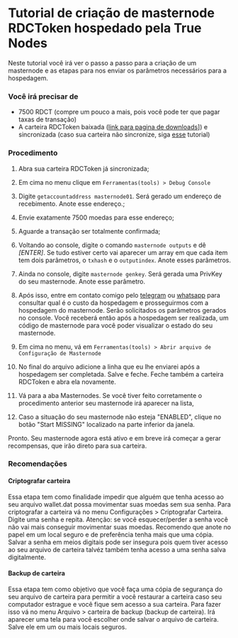 # Tutorial de criação de masternode RDCToken hospedado pela True Nodes
Neste tutorial você irá ver o passo a passo para a criação de um masternode e as etapas para nos enviar os parâmetros necessários para a hospedagem.

### Você irá precisar de
* 7500 RDCT (compre um pouco a mais, pois você pode ter que pagar taxas de transação)
* A carteira RDCToken baixada ([link para pagina de downloads](https://github.com/reidocoin/rdctoken/releases)]) e sincronizada (caso sua carteira não sincronize, siga [esse](tutoriais/rdct-fix_network.md) tutorial)

### Procedimento
1. Abra sua carteira RDCToken já sincronizada;
2. Em cima no menu clique em ```Ferramentas(tools) > Debug Console```
3. Digite ```getaccountaddress masternode01```. Será gerado um endereço de recebimento. Anote esse endereço.;
4. Envie exatamente 7500 moedas para esse endereço;
6. Aguarde a transação ser totalmente confirmada;
7. Voltando ao console, digite o comando ```masternode outputs``` e dê _[ENTER]_. Se tudo estiver certo vai aparecer um array em que cada item tem dois parâmetros, o ```txhash``` e o ```outputindex```. Anote esses parâmetros.
8. Ainda no console, digite ```masternode genkey```. Será gerada uma PrivKey do seu masternode. Anote esse parâmetro.

9. Após isso, entre em contato comigo pelo [telegram](https://t.me/matheus_bach) ou [whatsapp](https://api.whatsapp.com/send?phone=5549985054419&text=Quero%20hopedar%20meu%20masternode%20na%20True%20Nodes) para consultar qual é o custo da hospedagem e prosseguirmos com a hospedagem do masternode. Serão solicitados os parâmetros gerados no console. Você receberá então após a hospedagem ser realizada, um código de masternode para você poder visualizar o estado do seu masternode.

10. Em cima no menu, vá em ```Ferramentas(tools) > Abrir arquivo de Configuração de Masternode```
11. No final do arquivo adicione a linha que eu lhe enviarei após a hospedagem ser completada. Salve e feche. Feche também a carteira RDCToken e abra ela novamente.
12. Vá para a aba Masternodes. Se você tiver feito corretamente o procedimento anterior seu masternode irá aparecer na lista, 
13. Caso a situação do seu masternode não esteja "ENABLED", clique no botão "Start MISSING" localizado na parte inferior da janela.

Pronto. Seu masternode agora está ativo e em breve irá começar a gerar recompensas, que irão direto para sua carteira.

### Recomendações

#### Criptografar carteira
Essa etapa tem como finalidade impedir que alguém que tenha acesso ao seu arquivo wallet.dat possa movimentar suas moedas sem sua senha. Para criptografar a carteira vá no menu Configurações > Criptografar Carteira. Digite uma senha e repita.
Atenção: se você esquecer/perder a senha você não vai mais conseguir movimentar suas moedas. Recomendo que anote no papel em um local seguro e de preferência tenha mais que uma cópia. Salvar a senha em meios digitais pode ser insegura pois quem tiver acesso ao seu arquivo de carteira talvéz também tenha acesso a uma senha salva digitalmente.

#### Backup de carteira
Essa etapa tem como objetivo que você faça uma cópia de segurança do seu arquivo de carteira para permitir a você restaurar a carteira caso seu computador estrague e você fique sem acesso a sua carteira. Para fazer isso vá no menu Arquivo > carteira de backup (backup de carteira). Irá aparecer uma tela para você escolher onde salvar o arquivo de carteira. Salve ele em um ou mais locais seguros.

